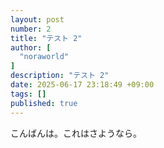 ```yaml
---
layout: post
number: 2
title: "テスト 2"
author: [
  "noraworld"
]
description: "テスト 2"
date: 2025-06-17 23:18:49 +09:00
tags: []
published: true
---
```


こんばんは。これはさようなら。
